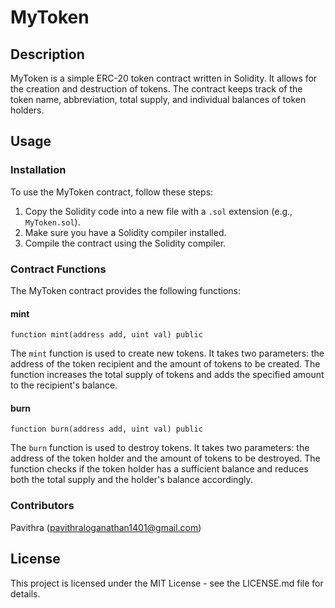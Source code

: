 # MyToken

## Description

MyToken is a simple ERC-20 token contract written in Solidity. It allows for the creation and destruction of tokens. The contract keeps track of the token name, abbreviation, total supply, and individual balances of token holders.

## Usage

### Installation

To use the MyToken contract, follow these steps:

1. Copy the Solidity code into a new file with a `.sol` extension (e.g., `MyToken.sol`).
2. Make sure you have a Solidity compiler installed.
3. Compile the contract using the Solidity compiler.

### Contract Functions

The MyToken contract provides the following functions:

#### mint

```solidity
function mint(address add, uint val) public
```

The `mint` function is used to create new tokens. It takes two parameters: the address of the token recipient and the amount of tokens to be created. The function increases the total supply of tokens and adds the specified amount to the recipient's balance.

#### burn

```solidity
function burn(address add, uint val) public
```

The `burn` function is used to destroy tokens. It takes two parameters: the address of the token holder and the amount of tokens to be destroyed. The function checks if the token holder has a sufficient balance and reduces both the total supply and the holder's balance accordingly.

### Contributors

Pavithra (pavithraloganathan1401@gmail.com)


## License

This project is licensed under the MIT License - see the LICENSE.md file for details.
